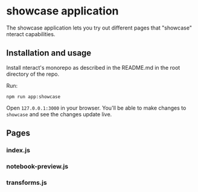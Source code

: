 # showcase application

The showcase application lets you try out different pages that "showcase"
nteract capabilities.

## Installation and usage

Install nteract's monorepo as described in the README.md in the root directory
of the repo.

Run:

```
npm run app:showcase
```

Open `127.0.0.1:3000` in your browser. You'll be able to make changes to
`showcase` and see the changes update live.

## Pages

### index.js

### notebook-preview.js

### transforms.js

